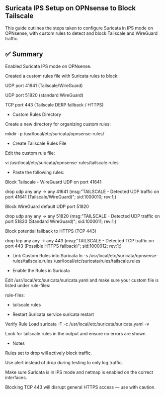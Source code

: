 ## Suricata IPS Setup on OPNsense to Block Tailscale

This guide outlines the steps taken to configure Suricata in IPS mode on OPNsense, with custom rules to detect and block Tailscale and WireGuard traffic.


## ✅ Summary

Enabled Suricata IPS mode on OPNsense.

Created a custom rules file with Suricata rules to block:

UDP port 41641 (Tailscale/WireGuard)

UDP port 51820 (standard WireGuard)

TCP port 443 (Tailscale DERP fallback / HTTPS)


- Custom Rules Directory

Create a new directory for organizing custom rules:

mkdir -p /usr/local/etc/suricata/opnsense-rules/


- Create Tailscale Rules File

Edit the custom rule file:

vi /usr/local/etc/suricata/opnsense-rules/tailscale.rules



- Paste the following rules:


 Block Tailscale - WireGuard UDP on port 41641
 
drop udp any any -> any 41641 (msg:"TAILSCALE - Detected UDP traffic on port 41641 (Tailscale/WireGuard)"; sid:1000010; rev:1;)


 Block WireGuard default UDP port 51820
 
drop udp any any -> any 51820 (msg:"TAILSCALE - Detected UDP traffic on port 51820 (Standard WireGuard)"; sid:1000011; rev:1;)


 Block potential fallback to HTTPS (TCP 443)
 
drop tcp any any -> any 443 (msg:"TAILSCALE - Detected TCP traffic on port 443 (Possible HTTPS fallback)"; sid:1000012; rev:1;)



- Link Custom Rules into Suricata
ln -s /usr/local/etc/suricata/opnsense-rules/tailscale.rules /usr/local/etc/suricata/rules/tailscale.rules


- Enable the Rules in Suricata

Edit /usr/local/etc/suricata/suricata.yaml and make sure your custom file is listed under rule-files:

rule-files:
  - tailscale.rules

- Restart Suricata
service suricata restart

 Verify Rule Load
suricata -T -c /usr/local/etc/suricata/suricata.yaml -v


Look for tailscale.rules in the output and ensure no errors are shown.

- Notes

Rules set to drop will actively block traffic.

Use alert instead of drop during testing to only log traffic.

Make sure Suricata is in IPS mode and netmap is enabled on the correct interfaces.

Blocking TCP 443 will disrupt general HTTPS access — use with caution.
